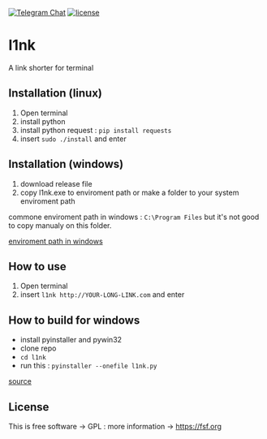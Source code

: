 [![Telegram Chat](https://img.shields.io/badge/Chat-Telegram-blue.svg)](https://t.me/FarhadxFarhad)
[![license](https://img.shields.io/github/license/FarhadHP/l1nk.svg?maxAge=2592000)](https://raw.githubusercontent.com/FarhadHP/l1nk/master/LICENSE)

# l1nk
A  link shorter for terminal

## Installation (linux)
1) Open terminal
2) install python
3) install python request : `pip install requests`
4) insert `sudo ./install` and enter

## Installation (windows)
1) download release file
2) copy l1nk.exe to enviroment path or make a folder to your system enviroment path 

commone enviroment path in windows : `C:\Program Files` but it's not good to copy manualy on this folder.

[enviroment path in windows](https://www.computerhope.com/issues/ch000549.htm)

## How to use
1) Open terminal
2) insert `l1nk http://YOUR-LONG-LINK.com` and enter


## How to build for windows
- install pyinstaller and pywin32
- clone repo
- `cd l1nk`
- run this : `pyinstaller --onefile l1nk.py`

[source](https://dzone.com/articles/making-a-stand-alone-executable-from-a-python-scri)

## License
This is free software -> GPL : more information -> https://fsf.org






